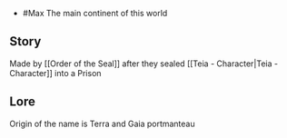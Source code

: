 - #Max 
The main continent of this world
## Story
Made by [[Order of the Seal]] after they sealed [[Teia - Character|Teia - Character]] into a Prison
## Lore
Origin of the name is Terra and Gaia portmanteau